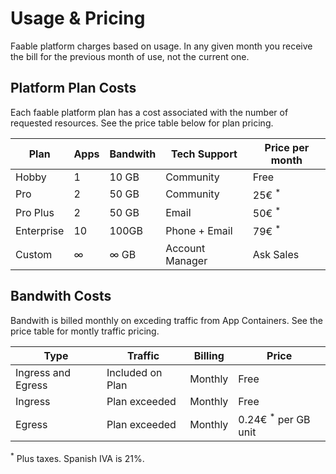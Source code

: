 # Usage & Pricing

Faable platform charges based on usage. In any given month you receive the bill for the previous month of use, not the current one.

## Platform Plan Costs

Each faable platform plan has a cost associated with the number of requested resources. See the price table below for plan pricing.

| Plan       | Apps | Bandwith | Tech Support    | Price per month   |
| ---------- | ---- | -------- | --------------- | ----------------- |
| Hobby      | 1    | 10 GB    | Community       | Free              |
| Pro        | 2    | 50 GB    | Community       | 25€ <sup>\*</sup> |
| Pro Plus   | 2    | 50 GB    | Email           | 50€ <sup>\*</sup> |
| Enterprise | 10   | 100GB    | Phone + Email   | 79€ <sup>\*</sup> |
| Custom     | ∞    | ∞ GB     | Account Manager | Ask Sales         |

## Bandwith Costs

Bandwith is billed monthly on exceding traffic from App Containers. See the price table for montly traffic pricing.

| Type               | Traffic          | Billing | Price                           |
| ------------------ | ---------------- | ------- | ------------------------------- |
| Ingress and Egress | Included on Plan | Monthly | Free                            |
| Ingress            | Plan exceeded    | Monthly | Free                            |
| Egress             | Plan exceeded    | Monthly | 0.24€ <sup>\*</sup> per GB unit |

<sup>\*</sup> Plus taxes. Spanish IVA is 21%.

